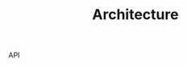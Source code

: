 ﻿---
title: "Architecture"
toc: true
tag: developers
category: "Workflow"
menus: 
    workflow:
        title: "Architecture" 
        icon: fa fa-file-word-o
        identifier: workflowarchitecture
---

API
